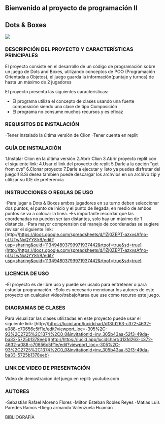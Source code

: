 ## Bienvenido al proyecto de programación II
## Dots & Boxes
![](https://encrypted-tbn0.gstatic.com/images?q=tbn:ANd9GcTghiaQCJilPy2x-mq_OLLxFVIh2oVCYCr6s3kOqraMuarTSV9L80rNKdvMLm-ePJGgTNs&usqp=CAU)

### DESCRIPCIÓN DEL PROYECTO Y CARACTERÍSTICAS PRINCIPALES
El proyecto consiste en el desarrollo de un código de programación sobre un juego de Dots and Boxes, utilizando conceptos de POO (Programación Orientada a Objetos), el juego guarda la información(puntaje y turnos) de hasta un máximo de 2 jugadores

El proyecto presenta las siguientes características:
-  El programa utiliza el concepto de clases usando una fuerte composición siendo una clase de tipo Composición
- El programa no consume muchos recursos y es eficaz

### REQUISITOS DE INSTALACIÓN
-Tener instalado la última versión de Clion
-Tener cuenta en replit

### GUÍA DE INSTALACIÓN
1.Instalar Clion en la última versión
2.Abrir Clion
3.Abrir proyecto replit con el siguiente link:
4.Usar el link del proyecto de replit
5.Darle a la opción "get from cvs"
6.Clonar proyecto
7.Darle a ejecutar y listo ya puedes disfrutar del juego!!
8.Si desea tambien puede descargar los archvios en un archivo zip y utilizar su IDE de preferencia
### INSTRUCCIONES O REGLAS DE USO
-Para jugar a Dots & Boxes ambos jugadores en su turno deben seleccionar dos puntos, el punto de inicio y el punto de llegada, en medio de ambos puntos se va a colocar la línea.
-Es importante recordar que las coordenadas no pueden ser tan distantes, solo hay un máximo de 1 distancia.
-Para mayor comprension del manejo de coordenadas se sugiere revisar el siguiente link: [http://https://docs.google.com/spreadsheets/d/1Zj0ZEPT-azxysAfno-gLUTwNxQYY8lrB/edit?usp=sharing&ouid=113494803799971937442&rtpof=true&sd=true](http://https://docs.google.com/spreadsheets/d/1Zj0ZEPT-azxysAfno-gLUTwNxQYY8lrB/edit?usp=sharing&ouid=113494803799971937442&rtpof=true&sd=true)
### LICENCIA DE USO
-El proyecto es de libre uso y puede ser usado para entretener o para estudiar programación.
-Solo es necesario mencionar los autores de este proyecto en cualquier video/trabajo/tarea que use como recurso este juego.
### DIAGRAMAS DE CLASES
Para visualizar las clases utilizadas en este proyecto puede usar el siguiente link: [http://https://lucid.app/lucidchart/d13fd263-c372-4632-a088-c70656c5ff1e/edit?viewport_loc=-305%2C-93%2C2725%2C1374%2C0_0&invitationId=inv_305b43aa-52f3-49da-ba33-5725b1378eeb](http://https://lucid.app/lucidchart/d13fd263-c372-4632-a088-c70656c5ff1e/edit?viewport_loc=-305%2C-93%2C2725%2C1374%2C0_0&invitationId=inv_305b43aa-52f3-49da-ba33-5725b1378eeb)
###  LINK DE VIDEO DE PRESENTACIÓN
Video de demostracion del juego en replit: youtube.com
### AUTORES
-Sebastián Rafael Moreno Flores
-Milton Esteban Robles Reyes
-Matias Luis Paredes Ramos
-Diego armando Valenzuela Huamán

BIBLIOGRAFÍA
